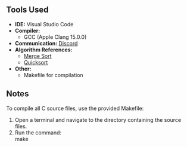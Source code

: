 ## Tools Used  
- **IDE:** Visual Studio Code  
- **Compiler:**  
  - GCC (Apple Clang 15.0.0)  
- **Communication:** [Discord](https://discord.com)  
- **Algorithm References:**  
  - [Merge Sort](https://en.wikipedia.org/wiki/Merge_sort)  
  - [Quicksort](https://en.wikipedia.org/wiki/Quicksort)  
- **Other:**  
  - Makefile for compilation  

## Notes  
To compile all C source files, use the provided Makefile:  
1. Open a terminal and navigate to the directory containing the source files.  
2. Run the command:  
   make